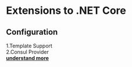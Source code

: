 # Extensions to .NET Core
## Configuration
1.Template Support  
2.Consul Provider  
__[understand more](https://github.com/RabbitTeam/Rabbit-Extensions/tree/master/src/Configuration)__
